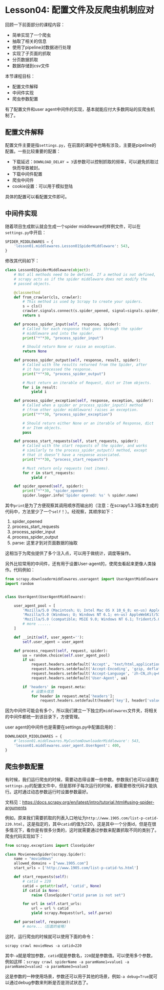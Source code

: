 # Lesson04: 配置文件及反爬虫机制应对
回顾一下前面部分的课程内容：

- 简单实现了一个爬虫
- 抽取了相关的信息
- 使用了pipeline对数据进行处理
- 实现了子页面的抓取
- 分页数据抓取
- 数据存储到csv文件

本节课程目标：

- 配置文件解释
- 中间件实现
- 爬虫参数配置

有了配置文件和user agent中间件的实现，基本就能应付大多数网站的反爬虫机制了。

## 配置文件解释
配置文件主要是指`settings.py`，在前面的课程中也略有涉及，主要是pipeline的配置。一些比较重要的配置：

- 下载延迟：`DOWNLOAD_DELAY = 3`该参数可以控制抓取的频率，可以避免抓取过快而导致被封。
- 下载中间件配置
- 爬虫中间件
- cookie设置：可以用于模拟登陆

具体的配置可以看配置文件即可。

## 中间件实现
随着项目生成默认就会生成一个spider middleware的样例文件，可以在`settings.py`中开启：

```python
SPIDER_MIDDLEWARES = {
    'lesson01.middlewares.Lesson01SpiderMiddleware': 543,
}
```

修改其代码如下：

```python
class Lesson01SpiderMiddleware(object):
    # Not all methods need to be defined. If a method is not defined,
    # scrapy acts as if the spider middleware does not modify the
    # passed objects.

    @classmethod
    def from_crawler(cls, crawler):
        # This method is used by Scrapy to create your spiders.
        s = cls()
        crawler.signals.connect(s.spider_opened, signal=signals.spider_opened)
        return s

    def process_spider_input(self, response, spider):
        # Called for each response that goes through the spider
        # middleware and into the spider.
        print("*"*30, "process_spider_input")

        # Should return None or raise an exception.
        return None

    def process_spider_output(self, response, result, spider):
        # Called with the results returned from the Spider, after
        # it has processed the response.
        print("*"*30, "process_spider_output")

        # Must return an iterable of Request, dict or Item objects.
        for i in result:
            yield i

    def process_spider_exception(self, response, exception, spider):
        # Called when a spider or process_spider_input() method
        # (from other spider middleware) raises an exception.
        print("*"*30, "process_spider_exception")

        # Should return either None or an iterable of Response, dict
        # or Item objects.
        pass

    def process_start_requests(self, start_requests, spider):
        # Called with the start requests of the spider, and works
        # similarly to the process_spider_output() method, except
        # that it doesn’t have a response associated.
        print("*"*30, "process_start_requests")

        # Must return only requests (not items).
        for r in start_requests:
            yield r

    def spider_opened(self, spider):
        print("*"*30, "spider_opened")
        spider.logger.info('Spider opened: %s' % spider.name)
```

其中`print`是为了方便观察其调用顺序而输出的（注意：在scrapy1.3.3版本生成的代码中，方法里少了一个`self`！）。经观察，其顺序如下：

1. spider_opened
2. process_start_requests
3. process_spider_input
4. process_spider_output
5. parse: 这里才到对页面数据的抽取

这相当于为爬虫提供了多个注入点，可以用于做统计，调度等操作。

另外比较常用的中间件，还有用于设置User-agent的，使爬虫看起来更像人类操作。代码例如：

```python
from scrapy.downloadermiddlewares.useragent import UserAgentMiddleware
import random


class UserAgent(UserAgentMiddleware):

    user_agent_pool = [
        'Mozilla/5.0 (Macintosh; U; Intel Mac OS X 10_6_8; en-us) AppleWebKit/534.50 (KHTML, like Gecko) Version/5.1 Safari/534.50',
        'Mozilla/5.0 (Windows; U; Windows NT 6.1; en-us) AppleWebKit/534.50 (KHTML, like Gecko) Version/5.1 Safari/534.50',
        'Mozilla/5.0 (compatible; MSIE 9.0; Windows NT 6.1; Trident/5.0;',
        # more ......
    ]

    def __init(self, user_agent=''):
        self.user_agent = user_agent

    def process_request(self, request, spider):
        ua = random.choice(self.user_agent_pool)
        if ua:
            request.headers.setdefault('Accept', 'text/html,application/xhtml+xml,application/xml;q=0.9,image/webp,*/*;q=0.8')
            request.headers.setdefault('Accept-Encoding', 'gzip, deflate, sdch')
            request.headers.setdefault('Accept-Language', 'zh-CN,zh;q=0.8,en;q=0.6')
            request.headers.setdefault('User-Agent', ua)

        if 'headers' in request.meta:
            # 设置头信息
            for header in request.meta['headers']:
                request.headers.setdefault(header['key'], header['value'])
```

因为中间件可能会有多个，所以我们建立一下独立的`middlewares`文件夹，将相关的中间件都统一到该目录下，方便管理。

user agent的中间件也是需要在settings.py中配置启用的：

```python
DOWNLOADER_MIDDLEWARES = {
    #'lesson01.middlewares.MyCustomDownloaderMiddleware': 543,
    'lesson01.middlewares.user_agent.UserAgent': 400,
}
```

## 爬虫参数配置
有时候，我们运行爬虫的时候，需要动态得设置一些参数。参数我们也可以设置在`settings.py`的配置文件中，但是那样子每次运行的时候，都需要修改代码才能执行。这时通过动态参数运行时设置参数最好。

文档见：https://docs.scrapy.org/en/latest/intro/tutorial.html#using-spider-arguments

例如，原来我们需要抓取的列表入口地址为`http://www.1905.com/list-p-catid-220.html`，这是指定的，其中`catid`的值为220，这是其中一个分类id，但是在很多情况下，看你是有很多分类的，这时就需要通过参数来配置抓取不同的类别了。爬虫代码实现如下：

```python
from scrapy.exceptions import CloseSpider

class MovienewsSpider(scrapy.Spider):
    name = "movieNews"
    allowed_domains = ["www.1905.com"]
    start_urls = ['http://www.1905.com/list-p-catid-%s.html']

    def start_requests(self):
        # catid = 220
        catid = getattr(self, 'catid', None)
        if catid is None:
            raise CloseSpider("catid param is not set")

        for url in self.start_urls:
            url = url % catid
            yield scrapy.Request(url, self.parse)

    def parse(self, response):
        # more...（后面的省略）
```

这时，运行爬虫的时候就可以使用下面的命令：

`scrapy crawl movieNews -a catid=220`

其中`-a`就是增加参数，`catid`就是参数名，`220`就是参数值。可以使用多个参数，例如这样：`scrapy crawl spiderName -a paramName1=value1 -a paramName2=value2 -a paramName3=value3`

这是参数的一种使用场景，参数还可以用于其他的场景，例如`-a debug=True`就可以通过debug参数来判断是否是测试状态了。


